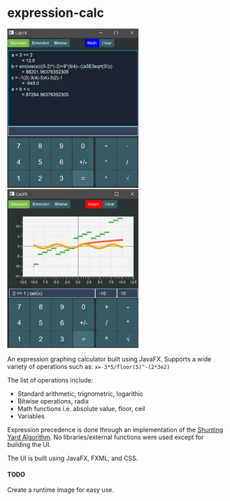 # expression-calc
<img src="/assets/cdemo1.png" alt="calculator" width="300"/>
<img src="/assets/cdemo2.png" alt="calculator" width="300"/>

An expression graphing calculator built using JavaFX. Supports a wide variety of operations such as:
`x=-3*5/floor(5)^-(2*3e2)`

The list of operations include:
* Standard arithmetic, trignometric, logarithic
* Bitwise operations, radix
* Math functions i.e. absolute value, floor, ceil
* Variables

Expression precedence is done through an implementation of the [Shunting Yard Algorithm](https://en.wikipedia.org/wiki/Shunting_yard_algorithm).
No libraries/external functions were used except for building the UI.

The UI is built using JavaFX, FXML, and CSS.

#### TODO
Create a runtime image for easy use.
